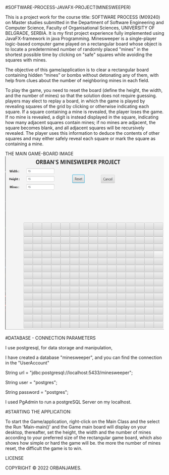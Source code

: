 #SOFTWARE-PROCESS-JAVAFX-PROJECT(MINESWEEPER)

This is a project work for the course title: SOFTWARE PROCESS (M09240) on Master studies submitted in the Department of Software Engineering and Computer Science, Faculty of Organisational Sciences, UNIVERSITY OF BELGRADE, SERBIA. It is my first project experience fully implemented using JavaFX-framework in java Programming. Minesweeper is a single-player logic-based computer game played on a rectangular board whose object is to locate a predetermined number of randomly placed "mines" in the shortest possible time by clicking on "safe" squares while avoiding the squares with mines.

The objective of this game/application is to clear a rectangular board containing hidden “mines” or bombs without detonating any of them, with help from clues about the number of neighboring mines in each field.

To play the game, you need to reset the board (define the height, the width, and the number of mines) so that the solution does not require guessing. players may elect to replay a board, in which the game is played by revealing squares of the grid by clicking or otherwise indicating each square. If a square containing a mine is revealed, the player loses the game. If no mine is revealed, a digit is instead displayed in the square, indicating how many adjacent squares contain mines; if no mines are adjacent, the square becomes blank, and all adjacent squares will be recursively revealed. The player uses this information to deduce the contents of other squares and may either safely reveal each square or mark the square as containing a mine.

THE MAIN GAME-BOARD IMAGE
![img_1.png](img_1.png)

#DATABASE - CONNECTION PARAMETERS

I use postgresql, for data storage and manipulation,

I have created a database "minesweeper", and you can find the connection in the "UserAccount"

String url = "jdbc:postgresql://localhost:5433/minesweeper";

String user = "postgres";

String password = "postgres";

I used PgAdmin to run a postgreSQL Server on my localhost.

#STARTING THE APPLICATION:

To start the Game/application, right-click on the Main Class and the select the Run 'Main-main()' and the Game main board will display on your desktop, thereafter, set the height, the width and the number of mines according to your preferred size of the rectangular game board, which also shows how simple or hard the game will be. the more the number of mines reset, the difficult  the game is to win.





LICENSE

COPYRIGHT © 2022 ORBANJAMES.
